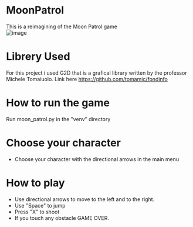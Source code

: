 # MoonPatrol
This is a reimagining of the Moon Patrol game
<br>
![image](https://user-images.githubusercontent.com/97694176/229169978-c5e886b0-a1b8-4a11-aa62-61a3f4c7ae22.png)


# Librery Used 
For this project i used G2D that is a grafical library written by the professor Michele Tomaiuolo.
Link here https://github.com/tomamic/fondinfo

# How to run the game 
Run moon_patrol.py in the "venv" directory

# Choose your character
- Choose your character with the directional arrows in the main menu

# How to play
- Use directional arrows to move to the left and to the right.
- Use "Space" to jump
- Press "X" to shoot
- If you touch any obstacle GAME OVER.
